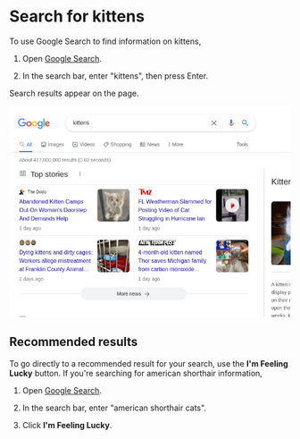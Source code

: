 # Search for kittens

To use Google Search to find information on kittens,

[comment]: # (test start {"id":"process-search-kittens" })

1.  Open [Google Search](https://www.google.com).

    [comment]: # (action {"action":"startRecording", "overwrite":false, "filename":"results.gif", "fps":15})
    [comment]: # (action {"action":"goTo", "uri":"www.google.com"})

2.  In the search bar, enter "kittens", then press Enter.

    [comment]: # (action {"action":"moveMouse", "css":"#gbqfbb", "alignH": "center", "alignV": "center"})
    [comment]: # (action {"action":"wait", "duration":"5000"})
    [comment]: # (action {"action":"moveMouse", "css":"[title=Search]", "alignV": "center"})
    [comment]: # (action {"action":"type", "css":"[title=Search]", "keys":"kittens", "trailingSpecialKey":"Enter"})
    [comment]: # (action {"action":"wait", "duration":"5000"})
    [comment]: # (action {"action":"scroll", "y": 300})
    [comment]: # (action {"action":"stopRecording"})
    [comment]: # (action {"action":"screenshot", "filename":"results.png", "matchPrevious": true, "matchThreshold": 0.1})

[comment]: # (test end {"id":"process-search-kittens" })

Search results appear on the page.

![Search results for 'kittens'.](results.png)

## Recommended results

To go directly to a recommended result for your search, use the **I'm Feeling Lucky** button. If you're searching for american shorthair information,

[comment]: # (action {"testId":"text-match-lucky", "action":"goTo", "uri":"www.google.com"})
[comment]: # (action {"testId":"text-match-lucky", "action":"matchText", "css":"#gbqfbb", "text":"I'm Feeling Lucky"})

1.  Open [Google Search](https://www.google.com).

    [comment]: # (action {"testId":"process-lucky-shorthair", "action":"goTo", "uri":"www.google.com"})

2.  In the search bar, enter "american shorthair cats".

    [comment]: # (action {"testId":"process-lucky-shorthair", "action":"type", "css":"[title=Search]", "keys":"american shorthair cats"})

3.  Click **I'm Feeling Lucky**.

    [comment]: # (action {"testId":"process-lucky-shorthair", "action":"click", "css":"#gbqfbb"})
